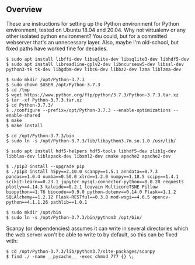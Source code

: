 ## Overview

These are instructions for setting up the Python environment for Python
environment, tested on Ubuntu 18.04 and 20.04.  Why not virtualenv or any
other isolated python environment?  You could, but for a committed
webserver that's an unnecessary layer.  Also, maybe I'm old-school, but
fixed paths have worked fine for decades.

    $ sudo apt install libffi-dev libsqlite-dev libsqlite3-dev libhdf5-dev
    $ sudo apt install libreadline-gplv2-dev libncursesw5-dev libssl-dev python3-tk tk-dev libgdbm-dev libc6-dev libbz2-dev lzma liblzma-dev

    $ sudo mkdir /opt/Python-3.7.3
    $ sudo chown $USER /opt/Python-3.7.3
    $ cd /tmp
    $ wget https://www.python.org/ftp/python/3.7.3/Python-3.7.3.tar.xz
    $ tar -xf Python-3.7.3.tar.xz
    $ cd Python-3.7.3/
    $ ./configure --prefix=/opt/Python-3.7.3 --enable-optimizations --enable-shared
    $ make
    $ make install

    $ cd /opt/Python-3.7.3/bin
    $ sudo ln -s /opt/Python-3.7.3/lib/libpython3.7m.so.1.0 /usr/lib/

    $ sudo apt install hdf5-helpers hdf5-tools libhdf5-dev zlib1g-dev libblas-dev liblapack-dev libxml2-dev cmake apache2 apache2-dev

    $ ./pip3 install --upgrade pip
    $ ./pip3 install h5py==2.10.0 scanpy==1.5.1 anndata==0.7.3 pandas==1.0.4 numba==0.50.0 xlrd==1.2.0 numpy==1.18.5 scipy==1.4.1 scikit-learn==0.23.1 jupyter mysql-connector-python==8.0.20 requests plotly==4.14.3 kaleido==0.2.1 louvain MulticoreTSNE Pillow biopython==1.76 biocode==0.9.0 python-dotenv==0.14.0 Flask==1.1.2 SQLAlchemy==1.2.12 Flask-RESTful==0.3.8 mod-wsgi==4.6.5 opencv-python==4.1.1.26 pathlib==1.0.1

    $ sudo mkdir /opt/bin
    $ sudo ln -s /opt/Python-3.7.3/bin/python3 /opt/bin/

Scanpy (or dependencies) assumes it can write in several directories which the web server won't be able to write to by default, so this can be fixed with:

    $ cd /opt/Python-3.7.3/lib/python3.7/site-packages/scanpy
    $ find ./ -name __pycache__ -exec chmod 777 {} \;
